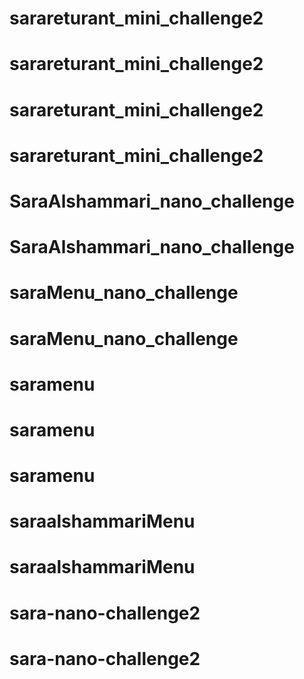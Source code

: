 # sarareturant_mini_challenge2
# sarareturant_mini_challenge2
# sarareturant_mini_challenge2
# sarareturant_mini_challenge2
# SaraAlshammari_nano_challenge
# SaraAlshammari_nano_challenge
# saraMenu_nano_challenge
# saraMenu_nano_challenge
# saramenu
# saramenu
# saramenu
# saraalshammariMenu
# saraalshammariMenu
# sara-nano-challenge2
# sara-nano-challenge2
